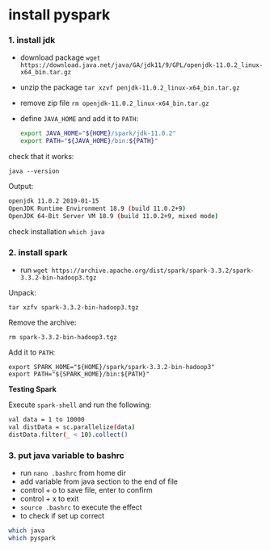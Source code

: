 # install pyspark

### 1. install jdk

- download package `wget https://download.java.net/java/GA/jdk11/9/GPL/openjdk-11.0.2_linux-x64_bin.tar.gz`
- unzip the package `tar xzvf penjdk-11.0.2_linux-x64_bin.tar.gz`
- remove zip file `rm openjdk-11.0.2_linux-x64_bin.tar.gz`
- define `JAVA_HOME` and add it to `PATH`:
    
    ```bash
    export JAVA_HOME="${HOME}/spark/jdk-11.0.2"
    export PATH="${JAVA_HOME}/bin:${PATH}"
    ```
    

check that it works:

```
java --version
```

Output:

```bash
openjdk 11.0.2 2019-01-15
OpenJDK Runtime Environment 18.9 (build 11.0.2+9)
OpenJDK 64-Bit Server VM 18.9 (build 11.0.2+9, mixed mode)
```

check installation `which java`

### 2. install spark

- run `wget https://archive.apache.org/dist/spark/spark-3.3.2/spark-3.3.2-bin-hadoop3.tgz`

Unpack:

```
tar xzfv spark-3.3.2-bin-hadoop3.tgz
```

Remove the archive:

```
rm spark-3.3.2-bin-hadoop3.tgz
```

Add it to `PATH`:

```
export SPARK_HOME="${HOME}/spark/spark-3.3.2-bin-hadoop3"
export PATH="${SPARK_HOME}/bin:${PATH}"
```

**Testing Spark**

Execute `spark-shell` and run the following:

```bash
val data = 1 to 10000
val distData = sc.parallelize(data)
distData.filter(_ < 10).collect()
```

### 3. put java variable to bashrc

- run `nano .bashrc` from home dir
- add variable from java section to the end of file
- control + o to save file, enter to confirm
- control + x to exit
- `source .bashrc` to execute the effect
- to check if set up correct

```bash
which java
which pyspark
```